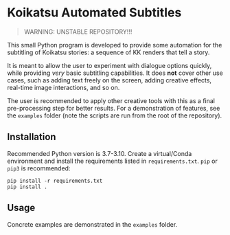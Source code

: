 # Koikatsu Automated Subtitles

> WARNING: UNSTABLE REPOSITORY!!!

This small Python program is developed to provide some automation for the subtitling of Koikatsu stories: a sequence of KK renders that tell a story. 

It is meant to allow the user to experiment with dialogue options quickly, while providing *very* basic subtitling capabilities. It does **not** cover other use cases, such as adding text freely on the screen, adding creative effects, real-time image interactions, and so on.

The user is recommended to apply other creative tools with this as a final pre-processing step for better results. For a demonstration of features, see the `examples` folder (note the scripts are run from the root of the repository).

## Installation
Recommended Python version is 3.7-3.10. Create a virtual/Conda environment and install the requirements listed in `requirements.txt`. `pip` or `pip3` is recommended:
```
pip install -r requirements.txt
pip install .
```

## Usage
Concrete examples are demonstrated in the `examples` folder.